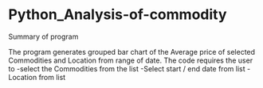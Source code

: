 # Python_Analysis-of-commodity

Summary of program

The program generates grouped bar chart of the Average price of selected Commodities and Location from range of date.
	The code requires the user to 
	-select the Commodities from the list
	-Select start / end date from list
	-Location from list
